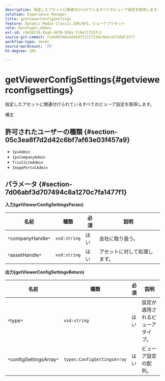 ```yaml
---
description: 指定したアセットに関連付けられているすべてのビューア設定を取得します。
solution: Experience Manager
title: getViewerConfigSettings
feature: Dynamic Media Classic,SDK/API，ビューアプリセット
role: Developer,Admin
exl-id: c0438238-8aab-4478-926a-fc0e11732fc1
source-git-commit: fcda99340a18d5037157723bb3bdca5fa9df3277
workflow-type: tm+mt
source-wordcount: '75'
ht-degree: 20%

---
```


# getViewerConfigSettings{#getviewerconfigsettings}

指定したアセットに関連付けられているすべてのビューア設定を取得します。

構文

## 許可されたユーザーの種類 {#section-05c3ea8f7d2d42c6bf7af63e03f457a9}

* `IpsAdmin`
* `IpsCompanyAdmin`
* `TrialSiteAdmin`
* `ImagePortalAdmin`

## パラメータ {#section-7d06abf3d707494c8a1270c7fa1477f1}

**入力(getViewerConfigSettingsParam)**

| 名前 | 種類 | 必須 | 説明 |
|---|---|---|---|
| `*`companyHandle`*` | `xsd:string` | はい | 会社に取り扱う。 |
| `*`assetHandle`*` | `xsd:string` | はい | アセットに対して処理します。 |

**出力(getViewerConfigSettingsReturn)**

| 名前 | 種類 | 必須 | 説明 |
|---|---|---|---|
| `*`type`*` | `xsd:string` | はい | 設定が適用されるビューアタイプ。 |
| `*`configSettingsArray`*` | `types:ConfigSettingsArray` | はい | ビューア設定の配列。 |
